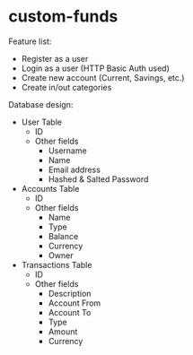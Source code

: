 # custom-funds

Feature list:
* Register as a user
* Login as a user (HTTP Basic Auth used)
* Create new account (Current, Savings, etc.)
* Create in/out categories


Database design:
* User Table
    * ID
    * Other fields
        * Username
        * Name
        * Email address
        * Hashed & Salted Password
* Accounts Table
    * ID
    * Other fields
        * Name
        * Type
        * Balance
        * Currency
        * Owner
* Transactions Table
    * ID
    * Other fields
        * Description
        * Account From
        * Account To
        * Type
        * Amount
        * Currency
